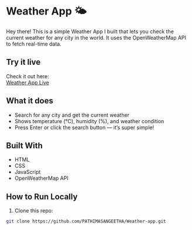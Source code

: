 # Weather App 🌤️

Hey there! This is a simple Weather App I built that lets you check the current weather for any city in the world. It uses the OpenWeatherMap API to fetch real-time data.

## Try it live

Check it out here:  
[Weather App Live](https://PATHIMASANGEETHA.github.io/Weather-app/)

## What it does

- Search for any city and get the current weather
- Shows temperature (°C), humidity (%), and weather condition
- Press Enter or click the search button — it’s super simple!

## Built With

- HTML
- CSS
- JavaScript
- OpenWeatherMap API

## How to Run Locally

1. Clone this repo:

```bash
git clone https://github.com/PATHIMASANGEETHA/Weather-app.git
